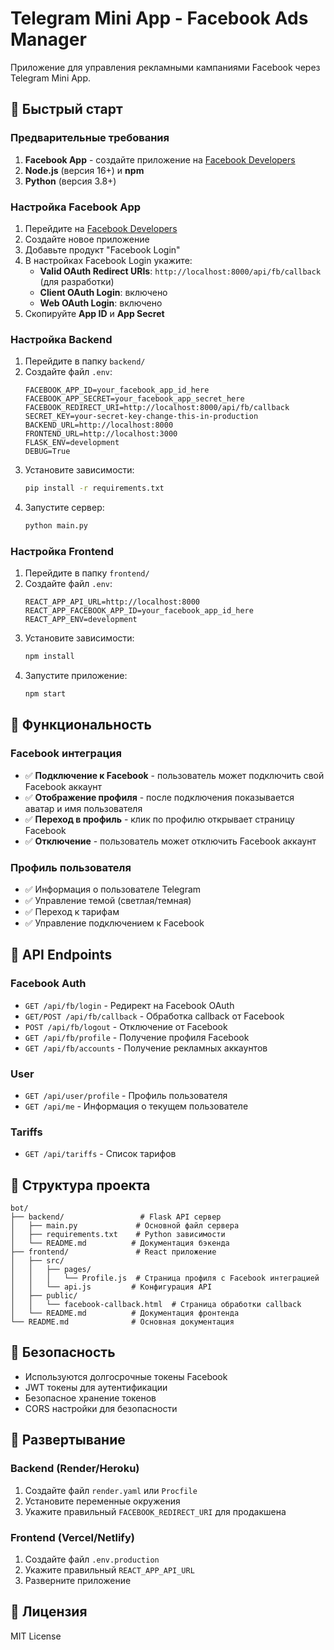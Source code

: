 # Telegram Mini App - Facebook Ads Manager

Приложение для управления рекламными кампаниями Facebook через Telegram Mini App.

## 🚀 Быстрый старт

### Предварительные требования

1. **Facebook App** - создайте приложение на [Facebook Developers](https://developers.facebook.com/)
2. **Node.js** (версия 16+) и **npm**
3. **Python** (версия 3.8+)

### Настройка Facebook App

1. Перейдите на [Facebook Developers](https://developers.facebook.com/)
2. Создайте новое приложение
3. Добавьте продукт "Facebook Login"
4. В настройках Facebook Login укажите:
   - **Valid OAuth Redirect URIs**: `http://localhost:8000/api/fb/callback` (для разработки)
   - **Client OAuth Login**: включено
   - **Web OAuth Login**: включено
5. Скопируйте **App ID** и **App Secret**

### Настройка Backend

1. Перейдите в папку `backend/`
2. Создайте файл `.env`:
   ```env
   FACEBOOK_APP_ID=your_facebook_app_id_here
   FACEBOOK_APP_SECRET=your_facebook_app_secret_here
   FACEBOOK_REDIRECT_URI=http://localhost:8000/api/fb/callback
   SECRET_KEY=your-secret-key-change-this-in-production
   BACKEND_URL=http://localhost:8000
   FRONTEND_URL=http://localhost:3000
   FLASK_ENV=development
   DEBUG=True
   ```
3. Установите зависимости:
   ```bash
   pip install -r requirements.txt
   ```
4. Запустите сервер:
   ```bash
   python main.py
   ```

### Настройка Frontend

1. Перейдите в папку `frontend/`
2. Создайте файл `.env`:
   ```env
   REACT_APP_API_URL=http://localhost:8000
   REACT_APP_FACEBOOK_APP_ID=your_facebook_app_id_here
   REACT_APP_ENV=development
   ```
3. Установите зависимости:
   ```bash
   npm install
   ```
4. Запустите приложение:
   ```bash
   npm start
   ```

## 📱 Функциональность

### Facebook интеграция

- ✅ **Подключение к Facebook** - пользователь может подключить свой Facebook аккаунт
- ✅ **Отображение профиля** - после подключения показывается аватар и имя пользователя
- ✅ **Переход в профиль** - клик по профилю открывает страницу Facebook
- ✅ **Отключение** - пользователь может отключить Facebook аккаунт

### Профиль пользователя

- ✅ Информация о пользователе Telegram
- ✅ Управление темой (светлая/темная)
- ✅ Переход к тарифам
- ✅ Управление подключением к Facebook

## 🔧 API Endpoints

### Facebook Auth
- `GET /api/fb/login` - Редирект на Facebook OAuth
- `GET/POST /api/fb/callback` - Обработка callback от Facebook
- `POST /api/fb/logout` - Отключение от Facebook
- `GET /api/fb/profile` - Получение профиля Facebook
- `GET /api/fb/accounts` - Получение рекламных аккаунтов

### User
- `GET /api/user/profile` - Профиль пользователя
- `GET /api/me` - Информация о текущем пользователе

### Tariffs
- `GET /api/tariffs` - Список тарифов

## 📁 Структура проекта

```
bot/
├── backend/                 # Flask API сервер
│   ├── main.py             # Основной файл сервера
│   ├── requirements.txt    # Python зависимости
│   └── README.md          # Документация бэкенда
├── frontend/               # React приложение
│   ├── src/
│   │   ├── pages/
│   │   │   └── Profile.js  # Страница профиля с Facebook интеграцией
│   │   └── api.js         # Конфигурация API
│   ├── public/
│   │   └── facebook-callback.html  # Страница обработки callback
│   └── README.md          # Документация фронтенда
└── README.md              # Основная документация
```

## 🔐 Безопасность

- Используются долгосрочные токены Facebook
- JWT токены для аутентификации
- Безопасное хранение токенов
- CORS настройки для безопасности

## 🚀 Развертывание

### Backend (Render/Heroku)
1. Создайте файл `render.yaml` или `Procfile`
2. Установите переменные окружения
3. Укажите правильный `FACEBOOK_REDIRECT_URI` для продакшена

### Frontend (Vercel/Netlify)
1. Создайте файл `.env.production`
2. Укажите правильный `REACT_APP_API_URL`
3. Разверните приложение

## 📝 Лицензия

MIT License 
